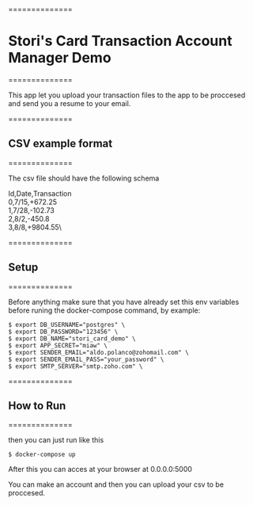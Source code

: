 ==============
# Stori's Card Transaction Account Manager Demo
==============

This app let you upload your transaction files to the app to be proccesed and send you a resume to your email.

==============
## CSV example format
==============

The csv file should have the following schema

Id,Date,Transaction\
0,7/15,+672.25\
1,7/28,-102.73\
2,8/2,-450.8\
3,8/8,+9804.55\

==============
## Setup
==============

Before anything make sure that you have already set this env variables before runing the docker-compose command, by example:

    $ export DB_USERNAME="postgres" \
    $ export DB_PASSWORD="123456" \
    $ export DB_NAME="stori_card_demo" \
    $ export APP_SECRET="miaw" \
    $ export SENDER_EMAIL="aldo.polanco@zohomail.com" \
    $ export SENDER_EMAIL_PASS="your_password" \
    $ export SMTP_SERVER="smtp.zoho.com" \

==============
## How to Run
==============

then you can just run like this

    $ docker-compose up

After this you can acces at your browser at 0.0.0.0:5000

You can make an account and then you can upload your csv to be proccesed.